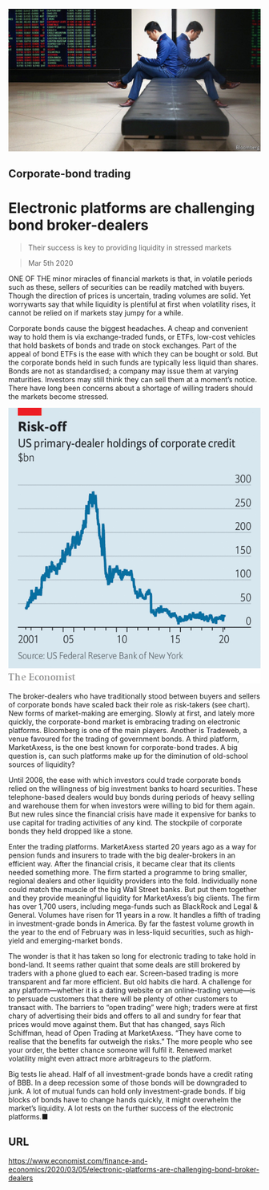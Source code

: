 ![](./images/20200307_FNP502.jpg)

## Corporate-bond trading

# Electronic platforms are challenging bond broker-dealers

> Their success is key to providing liquidity in stressed markets

> Mar 5th 2020

ONE OF THE minor miracles of financial markets is that, in volatile periods such as these, sellers of securities can be readily matched with buyers. Though the direction of prices is uncertain, trading volumes are solid. Yet worrywarts say that while liquidity is plentiful at first when volatility rises, it cannot be relied on if markets stay jumpy for a while.

Corporate bonds cause the biggest headaches. A cheap and convenient way to hold them is via exchange-traded funds, or ETFs, low-cost vehicles that hold baskets of bonds and trade on stock exchanges. Part of the appeal of bond ETFs is the ease with which they can be bought or sold. But the corporate bonds held in such funds are typically less liquid than shares. Bonds are not as standardised; a company may issue them at varying maturities. Investors may still think they can sell them at a moment’s notice. There have long been concerns about a shortage of willing traders should the markets become stressed.



![](./images/20200307_FNC570.png)

The broker-dealers who have traditionally stood between buyers and sellers of corporate bonds have scaled back their role as risk-takers (see chart). New forms of market-making are emerging. Slowly at first, and lately more quickly, the corporate-bond market is embracing trading on electronic platforms. Bloomberg is one of the main players. Another is Tradeweb, a venue favoured for the trading of government bonds. A third platform, MarketAxess, is the one best known for corporate-bond trades. A big question is, can such platforms make up for the diminution of old-school sources of liquidity?

Until 2008, the ease with which investors could trade corporate bonds relied on the willingness of big investment banks to hoard securities. These telephone-based dealers would buy bonds during periods of heavy selling and warehouse them for when investors were willing to bid for them again. But new rules since the financial crisis have made it expensive for banks to use capital for trading activities of any kind. The stockpile of corporate bonds they held dropped like a stone.

Enter the trading platforms. MarketAxess started 20 years ago as a way for pension funds and insurers to trade with the big dealer-brokers in an efficient way. After the financial crisis, it became clear that its clients needed something more. The firm started a programme to bring smaller, regional dealers and other liquidity providers into the fold. Individually none could match the muscle of the big Wall Street banks. But put them together and they provide meaningful liquidity for MarketAxess’s big clients. The firm has over 1,700 users, including mega-funds such as BlackRock and Legal & General. Volumes have risen for 11 years in a row. It handles a fifth of trading in investment-grade bonds in America. By far the fastest volume growth in the year to the end of February was in less-liquid securities, such as high-yield and emerging-market bonds.

The wonder is that it has taken so long for electronic trading to take hold in bond-land. It seems rather quaint that some deals are still brokered by traders with a phone glued to each ear. Screen-based trading is more transparent and far more efficient. But old habits die hard. A challenge for any platform—whether it is a dating website or an online-trading venue—is to persuade customers that there will be plenty of other customers to transact with. The barriers to “open trading” were high; traders were at first chary of advertising their bids and offers to all and sundry for fear that prices would move against them. But that has changed, says Rich Schiffman, head of Open Trading at MarketAxess. “They have come to realise that the benefits far outweigh the risks.” The more people who see your order, the better chance someone will fulfil it. Renewed market volatility might even attract more arbitrageurs to the platform.

Big tests lie ahead. Half of all investment-grade bonds have a credit rating of BBB. In a deep recession some of those bonds will be downgraded to junk. A lot of mutual funds can hold only investment-grade bonds. If big blocks of bonds have to change hands quickly, it might overwhelm the market’s liquidity. A lot rests on the further success of the electronic platforms.■

## URL

https://www.economist.com/finance-and-economics/2020/03/05/electronic-platforms-are-challenging-bond-broker-dealers
